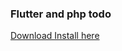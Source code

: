 ### Flutter and php todo

<a href="https://php-flutter-crud.netlify.app/">Download Install here</a>
